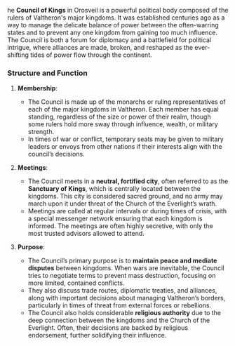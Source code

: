 he **Council of Kings** in Orosveil is a powerful political body composed of the rulers of Valtheron's major kingdoms. It was established centuries ago as a way to manage the delicate balance of power between the often-warring states and to prevent any one kingdom from gaining too much influence. The Council is both a forum for diplomacy and a battlefield for political intrigue, where alliances are made, broken, and reshaped as the ever-shifting tides of power flow through the continent.

### **Structure and Function**

1. **Membership**:
    
    - The Council is made up of the monarchs or ruling representatives of each of the major kingdoms in Valtheron. Each member has equal standing, regardless of the size or power of their realm, though some rulers hold more sway through influence, wealth, or military strength.
    - In times of war or conflict, temporary seats may be given to military leaders or envoys from other nations if their interests align with the council’s decisions.
2. **Meetings**:
    
    - The Council meets in a **neutral, fortified city**, often referred to as the **Sanctuary of Kings**, which is centrally located between the kingdoms. This city is considered sacred ground, and no army may march upon it under threat of the Church of the Everlight’s wrath.
    - Meetings are called at regular intervals or during times of crisis, with a special messenger network ensuring that each kingdom is informed. The meetings are often highly secretive, with only the most trusted advisors allowed to attend.
3. **Purpose**:
    
    - The Council’s primary purpose is to **maintain peace and mediate disputes** between kingdoms. When wars are inevitable, the Council tries to negotiate terms to prevent mass destruction, focusing on more limited, contained conflicts.
    - They also discuss trade routes, diplomatic treaties, and alliances, along with important decisions about managing Valtheron’s borders, particularly in times of threat from external forces or rebellions.
    - The Council also holds considerable **religious authority** due to the deep connection between the kingdoms and the Church of the Everlight. Often, their decisions are backed by religious endorsement, further solidifying their influence.